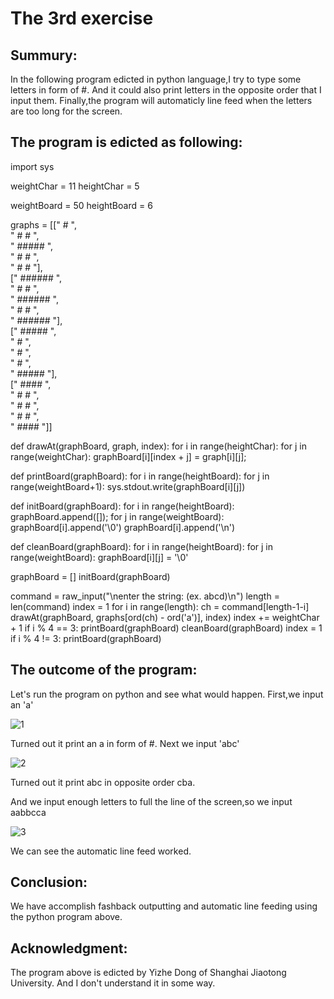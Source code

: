 # The 3rd exercise
## Summury:
   In the following program edicted in python language,I try to type some letters in form of #.
   And it could also print letters in the opposite order that I input them.
   Finally,the program will automaticly line feed when the letters are too long for the screen.
## The program is edicted as following:
   import sys

weightChar = 11
heightChar = 5

weightBoard = 50
heightBoard = 6

graphs = [["     #     ", \
           "    # #    ", \
           "   #####   ", \
           "  #     #  ", \
           " #       # "], \
          ["  ######   ", \
           "  #     #  ", \
           "  ######   ", \
           "  #     #  ", \
           "  ######   "], \
          ["   #####   ", \
           "  #        ", \
           " #         ", \
           "  #        ", \
           "   #####   "], \
          ["   ####    ", \
           "   #   #   ", \
           "   #    #  ", \
           "   #   #   ", \
           "   ####    "]]


def drawAt(graphBoard, graph, index):
    for i in range(heightChar):
        for j in range(weightChar):
            graphBoard[i][index + j] = graph[i][j];

def printBoard(graphBoard):
    for i in range(heightBoard):
        for j in range(weightBoard+1):
            sys.stdout.write(graphBoard[i][j])

def initBoard(graphBoard):
    for i in range(heightBoard):
        graphBoard.append([]);
        for j in range(weightBoard):
            graphBoard[i].append('\0')
        graphBoard[i].append('\n')

def cleanBoard(graphBoard):
    for i in range(heightBoard):
        for j in range(weightBoard):
            graphBoard[i][j] = '\0'

graphBoard = []
initBoard(graphBoard)

command = raw_input("\nenter the string: (ex. abcd)\n")
length = len(command)
index = 1
for i in range(length):
    ch = command[length-1-i]
    drawAt(graphBoard, graphs[ord(ch) - ord('a')], index)
    index += weightChar + 1
    if i % 4 == 3:
        printBoard(graphBoard)
        cleanBoard(graphBoard)
        index = 1
if i % 4 != 3:
    printBoard(graphBoard)


   
   
   

## The outcome of the program:
Let's run the program on python and see what would happen.
First,we input an 'a'


![1](http://7xrn0b.com1.z0.glb.clouddn.com/860c3d8318b9d867a58e3c8c39db5ab1)

Turned out it print an a in form of #.
Next we input 'abc'

![2](http://7xrn0b.com1.z0.glb.clouddn.com/79c74070988f9933efeccd7e4e0ee30a)

Turned out it print abc in opposite order cba.

And we input enough letters to full the line of the screen,so we input aabbcca

![3](http://7xrn0b.com1.z0.glb.clouddn.com/aa11c2368d25bbb49938611f1af2a70e)

We can see the automatic line feed worked.
## Conclusion:
We have accomplish fashback outputting and automatic line feeding using the python program above.
## Acknowledgment:
The program above is edicted by Yizhe Dong of Shanghai Jiaotong University.
And I don't understand it in some way.

